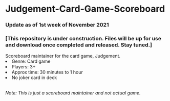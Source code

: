 # Judgement-Card-Game-Scoreboard

### Update as of 1st week of November 2021
<h3>[This repository is under construction. Files will be up for use and download once completed and released. Stay tuned.]</h3>
Scoreboard maintainer for the card game, Judgement.
<li>Genre: Card game</li>
  <li>Players: 3+</li>
  <li>Approx time: 30 minutes to 1 hour</li>
  <li>No joker card in deck</li>
  
</br><i>Note: This is just a scoreboard maintainer and not actual game.</i>
